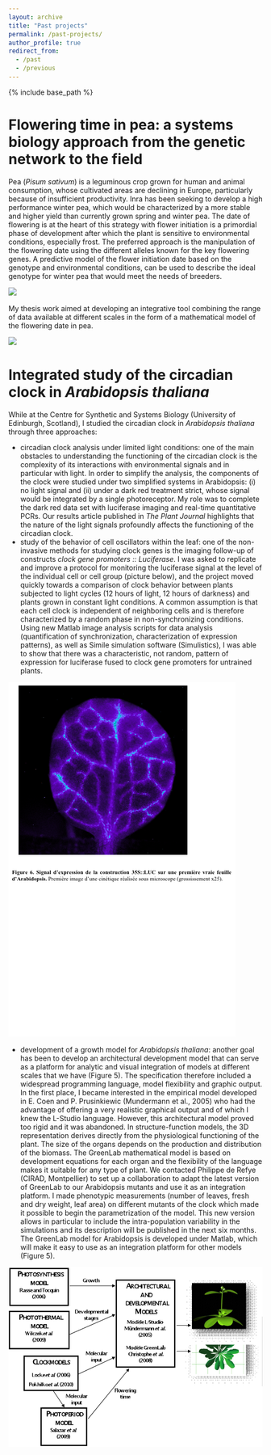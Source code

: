 ```yaml
---
layout: archive
title: "Past projects"
permalink: /past-projects/
author_profile: true
redirect_from:
  - /past
  - /previous
---
```


{% include base_path %}

Flowering time in pea: a systems biology approach from the genetic network to the field
======
Pea (_Pisum sativum_) is a leguminous crop grown for human and animal consumption, whose cultivated areas are declining in Europe, particularly because of insufficient productivity. Inra has been seeking to develop a high performance winter pea, which would be characterized by a more stable and higher yield than currently grown spring and winter pea. The date of flowering is at the heart of this strategy with flower initiation is a primordial phase of development after which the plant is sensitive to environmental conditions, especially frost. The preferred approach is the manipulation of the flowering date using the different alleles known for the key flowering genes. A predictive model of the flower initiation date based on the genotype and environmental conditions, can be used to describe the ideal genotype for winter pea that would meet the needs of breeders.

<img src='https://enro.github.io/bwenden/images/Ideal-winter-pea.png' />

My thesis work aimed at developing an integrative tool combining the range of data available at different scales in the form of a mathematical model of the flowering date in pea.

<img src='https://enro.github.io/bwenden/images/Model-flowering-time.png' />

Integrated study of the circadian clock in _Arabidopsis thaliana_
======
While at the Centre for Synthetic and Systems Biology (University of Edinburgh, Scotland), I studied the circadian clock in _Arabidopsis thaliana_ through three approaches:
* circadian clock analysis under limited light conditions: one of the main obstacles to understanding the functioning of the circadian clock is the complexity of its interactions with environmental signals and in particular with light. In order to simplify the analysis, the components of the clock were studied under two simplified systems in Arabidopsis: (i) no light signal and (ii) under a dark red treatment strict, whose signal would be integrated by a single photoreceptor. My role was to complete the dark red data set with luciferase imaging and real-time quantitative PCRs. Our results article published in _The Plant Journal_ highlights that the nature of the light signals profoundly affects the functioning of the circadian clock.
* study of the behavior of cell oscillators within the leaf: one of the non-invasive methods for studying clock genes is the imaging follow-up of constructs _clock gene promoters :: Luciferase_. I was asked to replicate and improve a protocol for monitoring the luciferase signal at the level of the individual cell or cell group (picture below), and the project moved quickly towards a comparison of clock behavior between plants subjected to light cycles (12 hours of light, 12 hours of darkness) and plants grown in constant light conditions. A common assumption is that each cell clock is independent of neighboring cells and is therefore characterized by a random phase in non-synchronizing conditions. Using new Matlab image analysis scripts for data analysis (quantification of synchronization, characterization of expression patterns), as well as Simile simulation software (Simulistics), I was able to show that there was a characteristic, not random, pattern of expression for luciferase fused to clock gene promoters for untrained plants.

<img src="/images/Arabidopsis-luciferase-construction.png" />

* development of a growth model for _Arabidopsis thaliana_: another goal has been to develop an architectural development model that can serve as a platform for analytic and visual integration of models at different scales that we have (Figure 5). The specification therefore included a widespread programming language, model flexibility and graphic output. In the first place, I became interested in the empirical model developed in E. Coen and P. Prusinkiewic (Mundermann et al., 2005) who had the advantage of offering a very realistic graphical output and of which I knew the L-Studio language. However, this architectural model proved too rigid and it was abandoned.
In structure-function models, the 3D representation derives directly from the physiological functioning of the plant. The size of the organs depends on the production and distribution of the biomass. The GreenLab mathematical model is based on development equations for each organ and the flexibility of the language makes it suitable for any type of plant. We contacted Philippe de Refye (CIRAD, Montpellier) to set up a collaboration to adapt the latest version of GreenLab to our Arabidopsis mutants and use it as an integration platform. I made phenotypic measurements (number of leaves, fresh and dry weight, leaf area) on different mutants of the clock which made it possible to begin the parametrization of the model. This new version allows in particular to include the intra-population variability in the simulations and its description will be published in the next six months. The GreenLab model for Arabidopsis is developed under Matlab, which will make it easy to use as an integration platform for other models (Figure 5).

<img src="/images/Models-integration.png" />

